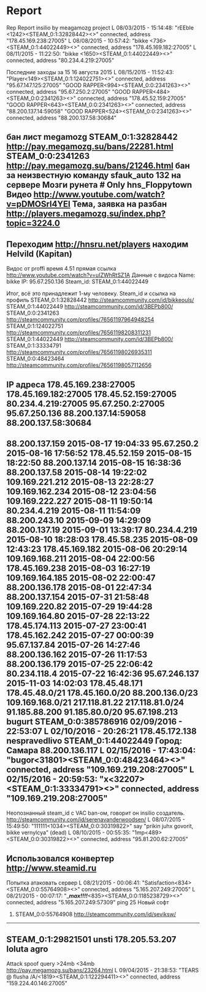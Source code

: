 # Report
Rep
Report insilio by meagamozg project
L 08/03/2015 - 15:14:48: "rEEble <jch><1242><STEAM_0:1:32828442><>" connected, address "178.45.169.238:27005"
L 08/08/2015 - 10:57:42: "bikke <insilio><736><STEAM_0:1:44022449><>" connected, address "178.45.169.182:27005"
L 08/11/2015 - 11:22:50: "bikke <insilio><1650><STEAM_0:1:44022449><>" connected, address "80.234.4.219:27005"

Последние заходы за 15 16 августа 2015
L 08/15/2015 - 11:52:43: "Player<149><STEAM_0:1:124022751><>" connected, address "95.67.147.125:27005"
"GOOD RAPPER<994><STEAM_0:0:2341263><>" connected, address "95.67.250.2:27005"
"GOOD RAPPER<484><STEAM_0:0:2341263><>" connected, address "178.45.52.159:27005"
"GOOD RAPPER<643><STEAM_0:0:2341263><>" connected, address "88.200.137.14:59058"
"GOOD RAPPER<524><STEAM_0:0:2341263><>" connected, address "88.200.137.58:30684"

бан лист megamozg
STEAM_0:1:32828442 http://pay.megamozg.su/bans/22281.html
STEAM_0:0:2341263 http://pay.megamozg.su/bans/21246.html бан за неизвестную команду sfauk_auto 132
на сервере Мозги рунета # Only hns_Floppytown Видео http://www.youtube.com/watch?v=pDMOSrl4YEI
Тема, заявка на разбан http://players.megamozg.su/index.php?topic=3224.0
-------------------------------------------------------------------------------------------------
Переходим http://hnsru.net/players  находим Helvild (Kapitan)
-------------------------------------------------------------------------------------------------
Видос от proffi время 4.51 прямая ссылка http://www.youtube.com/watch?v=uIZWhRtSZ1A
Данные с видоса
Name: bikke <insilio>
IP: 95.67.250.136
Steam_id: STEAM_0:1:44022449


Итог, всё это принадлежит 1-му человеку.
Steam_id и ссылка на профиль
STEAM_0:1:32828442 http://steamcommunity.com/id/bikkeouls/
STEAM_0:1:44022449 http://steamcommunity.com/id/3BEPb800/
STEAM_0:0:2341263 http://steamcommunity.com/profiles/76561197964948254
STEAM_0:1:124022751 http://steamcommunity.com/profiles/76561198208311231
STEAM_0:1:44022449 http://steamcommunity.com/id/3BEPb800/
STEAM_0:1:33334791 http://steamcommunity.com/profiles/76561198026935311
STEAM_0:0:48423464 http://steamcommunity.com/profiles/76561198057112656

IP адреса
178.45.169.238:27005
178.45.169.182:27005
178.45.52.159:27005
80.234.4.219:27005
95.67.250.2:27005
95.67.250.136
88.200.137.14:59058
88.200.137.58:30684
--------------------------------------------
88.200.137.159	2015-08-17 19:04:33
95.67.250.2	2015-08-16 17:56:52
178.45.52.159	2015-08-15 18:22:50
88.200.137.14	2015-08-15 16:38:36
88.200.137.58	2015-08-14 19:22:02
109.169.221.212	2015-08-13 22:28:27
109.169.162.234	2015-08-12 23:04:56
109.169.222.227	2015-08-11 19:50:14
80.234.4.219	2015-08-11 11:54:09
88.200.243.10	2015-09-09 14:29:09
88.200.137.19	2015-09-01 13:39:17
80.234.4.219	2015-08-10 18:28:03
178.45.58.235	2015-08-09 12:43:23
178.45.169.182	2015-08-06 20:29:14
109.169.168.211	2015-08-04 22:00:56
178.45.169.238	2015-08-03 16:27:19
109.169.164.185	2015-08-02 22:00:47
88.200.136.178	2015-08-01 22:47:34
88.200.137.154	2015-07-31 21:58:48
109.169.220.82	2015-07-29 19:44:28
109.169.164.80	2015-07-28 22:13:22
178.45.174.113	2015-07-27 23:00:41
178.45.162.242	2015-07-27 00:00:39
95.67.137.84	2015-07-26 14:27:46
88.200.136.162	2015-07-26 11:17:53
88.200.136.179	2015-07-25 22:06:42
80.234.118.4	2015-07-22 16:42:36
95.67.246.137 2015-11-03 14:02:03
178.45.48.171
178.45.48.0/21
178.45.160.0/20
88.200.136.0/23
109.169.168.0/21
217.118.81.22
217.118.81.0/24
91.185.88.200
91.185.80.0/20
95.67.198.213 bugurt STEAM_0:0:385786916  02/09/2016 - 22:53:07
L 02/10/2016 - 20:26:21 178.45.172.138
nespravedlivo	STEAM_0:1:44022449	Город: Самара  88.200.136.117
L 02/15/2016 - 17:43:04: "bugor<31801><STEAM_0:0:48423464><>" connected, address "109.169.219.208:27005"
L 02/15/2016 - 20:59:53: "x<32207><STEAM_0:1:33334791><>" connected, address "109.169.219.208:27005"
-------------------------------------------------------
Неопознанный steam_id с VAC ban-ом, говорит он insilio создатель.
http://steamcommunity.com/id/serenavanderwoodsen/
L 08/07/2015 - 15:49:50: "111111<1034><STEAM_0:0:30319822><CT>" say "prikin juhx govorit, bikke vernylcya" (dead)
L 08/10/2015 - 00:55:35: "1mp<489><STEAM_0:0:30319822><>" connected, address "95.81.200.62:27005"

Использовался конвертер http://www.steamid.ru
-------------------------------------------------------------------------------
Попытка атаковать сервер
L 08/21/2015 - 00:06:41: "Satisfaction<834><STEAM_0:0:55764908><>" connected, address "5.165.207.249:27005"
L 08/21/2015 - 00:07:17: "____**max!!!!**___<835><STEAM_0:0:1185238729><>" connected, address "5.165.207.249:57309"
ping 25
Новый софт
1) STEAM_0:0:55764908 http://steamcommunity.com/id/seviksw/
------------------------------------------------------
STEAM_0:1:29821501 unsti 178.205.53.207 loluta agro
-------------------------------------------------------
Attack spoof query >24mb <34mb
http://pay.megamozg.su/bans/23264.html
L 09/04/2015 - 21:38:53: "TEARS @ flusha /A/<1819><STEAM_0:1:122294411><>" connected, address "159.224.40.146:27005"
